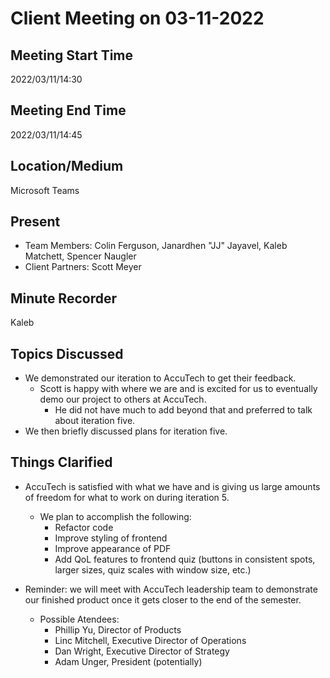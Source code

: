 # Client Meeting on 03-11-2022

## Meeting Start Time

2022/03/11/14:30

## Meeting End Time

2022/03/11/14:45

## Location/Medium

Microsoft Teams

## Present

- Team Members: Colin Ferguson, Janardhen "JJ" Jayavel, Kaleb Matchett, Spencer Naugler
- Client Partners: Scott Meyer

## Minute Recorder

Kaleb

## Topics Discussed
- We demonstrated our iteration to AccuTech to get their feedback.
  - Scott is happy with where we are and is excited for us to eventually demo our project to others at AccuTech.
    - He did not have much to add beyond that and preferred to talk about iteration five.
- We then briefly discussed plans for iteration five.

## Things Clarified
- AccuTech is satisfied with what we have and is giving us large amounts of freedom for what to work on during iteration 5.
  - We plan to accomplish the following:
    - Refactor code
    - Improve styling of frontend
    - Improve appearance of PDF
    - Add QoL features to frontend quiz (buttons in consistent spots, larger sizes, quiz scales with window size, etc.)

- Reminder: we will meet with AccuTech leadership team to demonstrate our finished product once it gets closer to the end of the semester.
  - Possible Atendees:
    - Phillip Yu, Director of Products
    - Linc Mitchell, Executive Director of Operations
    - Dan Wright, Executive Director of Strategy
    - Adam Unger, President (potentially)
